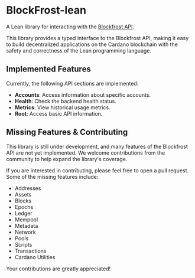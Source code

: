 # BlockFrost-lean

A Lean library for interacting with the [Blockfrost API](https://blockfrost.io/).

This library provides a typed interface to the Blockfrost API, making it easy to build decentralized applications on the Cardano blockchain with the safety and correctness of the Lean programming language.

## Implemented Features

Currently, the following API sections are implemented:

*   **Accounts**: Access information about specific accounts.
*   **Health**: Check the backend health status.
*   **Metrics**: View historical usage metrics.
*   **Root**: Access basic API information.

## Missing Features & Contributing

This library is still under development, and many features of the Blockfrost API are not yet implemented. We welcome contributions from the community to help expand the library's coverage.

If you are interested in contributing, please feel free to open a pull request. Some of the missing features include:

*   Addresses
*   Assets
*   Blocks
*   Epochs
*   Ledger
*   Mempool
*   Metadata
*   Network
*   Pools
*   Scripts
*   Transactions
*   Cardano Utilities

Your contributions are greatly appreciated!
